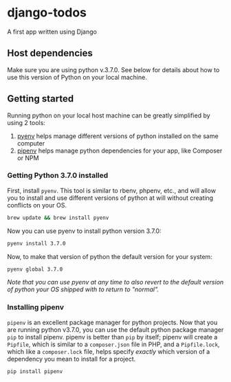 # django-todos

A first app written using Django

## Host dependencies

Make sure you are using python v.3.7.0. See below for details about how to use this version of Python on your local machine.

## Getting started

Running python on your local host machine can be greatly simplified by using 2 tools:
1. [pyenv](https://github.com/pyenv/pyenv) helps manage different versions of python installed on the same computer
2. [pipenv](https://github.com/pypa/pipenv) helps manage python dependencies for your app, like Composer or NPM


### Getting Python 3.7.0 installed

First, install `pyenv`. This tool is similar to rbenv, phpenv, etc., and will allow you to install and use different versions of python at will without creating conflicts on your OS.

```bash
brew update && brew install pyenv
```

Now you can use pyenv to install python version 3.7.0:

```bash
pyenv install 3.7.0
```

Now, to make that version of python the default version for your system:

```bash
pyenv global 3.7.0
```

_Note that you can use pyenv at any time to also revert to the default version of python your OS shipped with to return to "normal"._

### Installing pipenv

`pipenv` is an excellent package manager for python projects. Now that you are running python v3.7.0, you can use the default python package manager `pip` to install pipenv. pipenv is better than `pip` by itself; pipenv will create a `Pipfile`, which is similar to a `composer.json` file in PHP, and a `Pipfile.lock`, which like a `composer.lock` file, helps specify _exactly_ which version of a dependency you mean to install for a project.

```bash
pip install pipenv
```